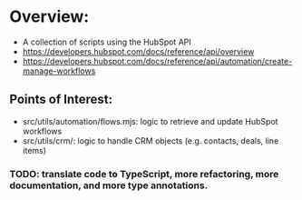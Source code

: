 # Overview:
- A collection of scripts using the HubSpot API
-   https://developers.hubspot.com/docs/reference/api/overview
-   https://developers.hubspot.com/docs/reference/api/automation/create-manage-workflows

## Points of Interest:
- src/utils/automation/flows.mjs: logic to retrieve and update HubSpot workflows
- src/utils/crm/: logic to handle CRM objects (e.g. contacts, deals, line items)

### TODO: translate code to TypeScript, more refactoring, more documentation, and more type annotations.
